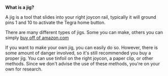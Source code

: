 **What is a jig?**

A jig is a tool that slides into your right joycon rail, typically it will ground pins 1 and 10 to activate the Tegra home button. 

There are many different types of jigs. Some you can make, others you can simply [buy off of amazon.com](https://www.amazon.com/s?k=rcm+jig&ref=nb_sb_noss_2)

If you want to make your own jig, you can easily do so. However, there is some amount of danger involved, so it's still recommended you buy a proper jig.
You can use tinfoil on the right joycon, a paper clip, or other methods. Since we don't advise the use of these methods, you're on your own for research.